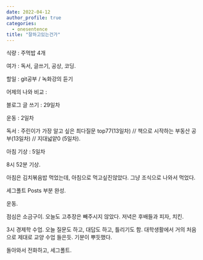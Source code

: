 ```yaml
---
date: 2022-04-12
author_profile: true
categories:
  - onesentence
title: "잘하고있는건가"
---
```


식량 :  주먹밥 4개

여가 : 독서, 글쓰기, 공상, 코딩.

할일 : git공부 / 녹화강의 듣기

어제의 나와 비교 : 


블로그 글 쓰기 : 29일차

운동 : 2일차

독서 : 주린이가 가장 알고 싶은 최다질문 top77(13일차) // 책으로 시작하는 부동산 공부(13일차) // 지대넓얕0 (5일차).

아침 기상 : 5일차



8시 52분 기상.

아침은 김치볶음밥 먹었는데, 아침으로 먹고싶진않았다. 그냥 조식으로 나와서 먹었다.

세그폴트 Posts 부분 완성.

운동.

점심은 소금구이. 오늘도 고추장은 빼주시지 않았다. 저녁은 후배들과 피자, 치킨.

3시 경제학 수업. 오늘 질문도 하고, 대답도 하고, 틀리기도 함. 대학생활에서 거의 처음으로 제대로 교양 수업 들은듯. 기분이 뿌듯했다.

돌아와서 전화하고, 세그폴트.